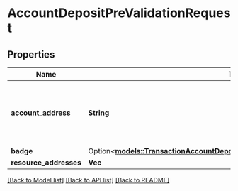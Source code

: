 # AccountDepositPreValidationRequest

## Properties

Name | Type | Description | Notes
------------ | ------------- | ------------- | -------------
**account_address** | **String** | Bech32m-encoded human readable version of the address. | 
**badge** | Option<[**models::TransactionAccountDepositPreValidationAuthorizedDepositorBadge**](TransactionAccountDepositPreValidationAuthorizedDepositorBadge.md)> |  | [optional]
**resource_addresses** | **Vec<String>** |  | 

[[Back to Model list]](../README.md#documentation-for-models) [[Back to API list]](../README.md#documentation-for-api-endpoints) [[Back to README]](../README.md)



